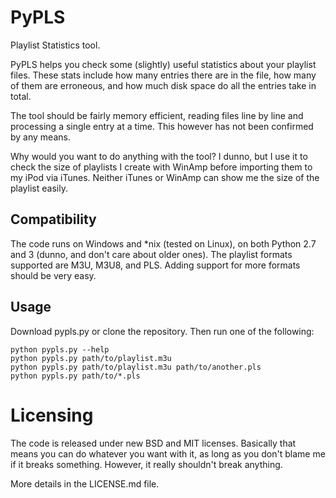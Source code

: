 # PyPLS

Playlist Statistics tool.

PyPLS helps you check some (slightly) useful statistics about your playlist files.
These stats include how many entries there are in the file, how many of them are
erroneous, and how much disk space do all the entries take in total.

The tool should be fairly memory efficient, reading files line by line and
processing a single entry at a time. This however has not been confirmed by any
means.

Why would you want to do anything with the tool? I dunno, but I use it to check
the size of playlists I create with WinAmp before importing them to my iPod via
iTunes. Neither iTunes or WinAmp can show me the size of the playlist easily.


## Compatibility

The code runs on Windows and *nix (tested on Linux), on both Python 2.7 and 3
(dunno, and don't care about older ones). The playlist formats supported are
M3U, M3U8, and PLS. Adding support for more formats should be very easy.

## Usage

Download pypls.py or clone the repository. Then run one of the following:

```
python pypls.py --help
python pypls.py path/to/playlist.m3u
python pypls.py path/to/playlist.m3u path/to/another.pls
python pypls.py path/to/*.pls
```

# Licensing

The code is released under new BSD and MIT licenses. Basically that means you can
do whatever you want with it, as long as you don't blame me if it breaks something.
However, it really shouldn't break anything.

More details in the LICENSE.md file.
